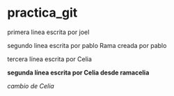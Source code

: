 # practica_git


primera linea escrita por joel 

segundo linea escrita por pablo 
Rama creada por pablo 

tercera línea escrita por Celia

**segunda línea escrita por Celia desde ramacelia**






*cambio de Celia*